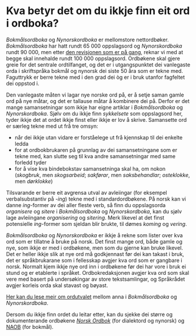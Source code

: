 # Kva betyr det om du ikkje finn eit ord i ordboka?
_Bokmålsordboka_ og _Nynorskordboka_ er mellomstore nettordbøker. _Bokmålsordboka_ har hatt rundt 65 000 oppslagsord og _Nynorskordboka_ rundt 90 000, men etter [den revisjonen som er på gang](https://www.uib.no/lle/revisjonsprosjektet), reknar vi med at begge skal innehalde rundt 100 000 oppslagsord. Ordbøkene skal gjere greie for det sentrale ordtilfanget, og det er i utgangspunktet dei vanlegaste orda i skriftspråka bokmål og nynorsk dei siste 50 åra som er tekne med. Faguttrykk er berre tekne med i den grad dei òg er i bruk utanfor fagfeltet dei oppstod i.

Den vanlegaste måten vi lagar nye norske ord på, er å setje saman gamle ord på nye måtar, og det er tallause måtar å kombinere dei på. Derfor er det mange samansetningar som ikkje har eigne artiklar i _Bokmålsordboka_ og _Nynorskordboka_. Sjølv om du ikkje finn _sykkelsete_ som oppslagsord her, tyder ikkje det at ordet ikkje finst eller ikkje er lov å skrive. Samansette ord er særleg tekne med ut frå tre omsyn:

*   når dei ikkje utan vidare er forståelege ut frå kjennskap til dei enkelte ledda
*   for at ordbokbrukaren på grunnlag av dei samansetningane som er tekne med, kan slutte seg til kva andre samansetningar med same forledd tyder
*   for å vise kva bindebokstav samansetninga skal ha, om nokon (_skogbruk_, men _skogsarbeid_; _sakførar_, men _saksbehandlar_; _osteklokke_, men _dørklokke_)

Tilsvarande er berre eit avgrensa utval av avleiingar (for eksempel verbalsubstantiv på -_ing_) tekne med i standardordbøkene. På norsk kan vi danne _ing_\-former av dei aller fleste verb, så finn du oppslagsorda _organisere_ og _sitere_ i _Bokmålsordboka_ og _Nynorskordboka_, kan du sjølv lage avleiingane _organisering_ og _sitering_. Merk likevel at det finst potensielle _ing_\-former som sjeldan blir brukte, til dømes _koming_ og _vering_.

_Bokmålsordboka_ og _Nynorskordboka_ er ikkje å rekne som lister over kva ord som er tillatne å bruke på norsk. Det finst mange ord, både gamle og nye, som ikkje er med i ordbøkene, men som du gjerne kan bruke likevel. Det er heller ikkje slik at nye ord må godkjennast før dei kan takast i bruk, det er språkbrukarane som i fellesskap avgjer kva ord som er gangbare i norsk. Normalt kjem ikkje nye ord inn i ordbøkene før dei har vore i bruk ei stund og er etablerte i språket. Ordbokredaksjonen avgjer kva ord som skal vere med basert på undersøkingar av store tekstsamlingar, og Språkrådet avgjer korleis orda skal stavast og bøyast.

[Her kan du lese meir om ordutvalet](https://sprakradet.no/arkiv/ord-som-finst-og-ikkje-finst/) mellom anna i _Bokmålsordboka_ og _Nynorskordboka_.

Dersom du ikkje finn ordet du leitar etter, kan du sjekke dei større og dokumenterande ordbøkene [_Norsk Ordbok_](https://alfa.norsk-ordbok.no) (for dialektord og nynorsk) og [NAOB](https://naob.no/) (for bokmål).
